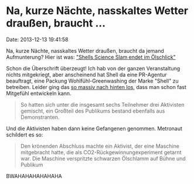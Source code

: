 Na, kurze Nächte, nasskaltes Wetter draußen, braucht \...
=========================================================

Date: 2013-12-13 19:41:58

Na, kurze Nächte, nasskaltes Wetter draußen, braucht da jemand
Aufmunterung? Hier ist was: [\"Shells Science Slam endet im
Ölschlick\"](http://www.metronaut.de/2013/12/shells-science-slam-endet-im-oelschlick/)

Schon die Überschrift überzeugt! Ich hab von der ganzen Veranstaltung
nichts mitgekriegt, aber anscheinend hat Shell da eine PR-Agentur
beauftragt, eine Packung Wohlfühl-Greenwashing der Marke \"Shell\" zu
betreiben. Leider ging das [so massiv nach hinten
los](http://www.tagesspiegel.de/9207620.html), dass man schon fast
Mitgefühl entwickeln kann.

> So hatten sich unter die insgesamt sechs Teilnehmer drei Aktivisten
> gemischt, ein Großteil des Publikums bestand ebenfalls aus
> Demonstranten.

Und die Aktivisten haben dann keine Gefangenen genommen. Metronaut
schildert es so:

> Den krönenden Abschluss machte ein Aktivist, der eine Maschine
> mitgebracht hatte, die als CO2-Rückgewinnungexperiment getarnt war.
> Die Maschine verspritzte schwarzen Ölschlamm auf Bühne und Publikum

BWAHAHAHAHAHAHA
